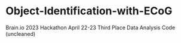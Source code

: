 # Object-Identification-with-ECoG
Brain.io 2023 Hackathon April 22-23 Third Place Data Analysis Code (uncleaned)
